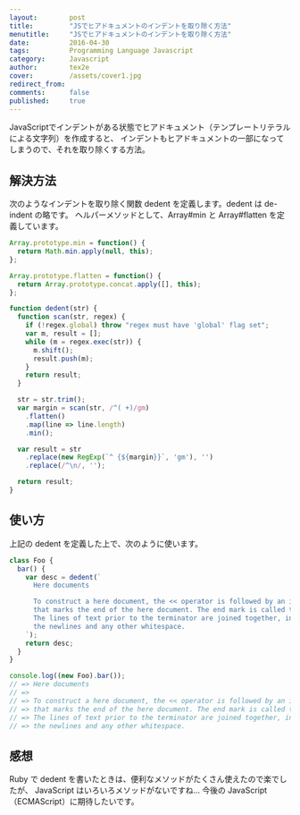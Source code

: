 ```yaml
---
layout:        post
title:         "JSでヒアドキュメントのインデントを取り除く方法"
menutitle:     "JSでヒアドキュメントのインデントを取り除く方法"
date:          2016-04-30
tags:          Programming Language Javascript
category:      Javascript
author:        tex2e
cover:         /assets/cover1.jpg
redirect_from:
comments:      false
published:     true
---
```


JavaScriptでインデントがある状態でヒアドキュメント（テンプレートリテラルによる文字列）を作成すると、
インデントもヒアドキュメントの一部になってしまうので、それを取り除くする方法。


解決方法
--------------

次のようなインデントを取り除く関数 dedent を定義します。dedent は de-indent の略です。
ヘルパーメソッドとして、Array#min と Array#flatten を定義しています。

```js
Array.prototype.min = function() {
  return Math.min.apply(null, this);
};

Array.prototype.flatten = function() {
  return Array.prototype.concat.apply([], this);
};

function dedent(str) {
  function scan(str, regex) {
    if (!regex.global) throw "regex must have 'global' flag set";
    var m, result = [];
    while (m = regex.exec(str)) {
      m.shift();
      result.push(m);
    }
    return result;
  }

  str = str.trim();
  var margin = scan(str, /^( +)/gm)
    .flatten()
    .map(line => line.length)
    .min();

  var result = str
    .replace(new RegExp(`^ {${margin}}`, 'gm'), '')
    .replace(/^\n/, '');

  return result;
}
```

使い方
--------------

上記の dedent を定義した上で、次のように使います。

```js
class Foo {
  bar() {
    var desc = dedent(`
      Here documents

      To construct a here document, the << operator is followed by an identifier
      that marks the end of the here document. The end mark is called the terminator.
      The lines of text prior to the terminator are joined together, including
      the newlines and any other whitespace.
    `);
    return desc;
  }
}

console.log((new Foo).bar());
// => Here documents
// =>
// => To construct a here document, the << operator is followed by an identifier
// => that marks the end of the here document. The end mark is called the terminator.
// => The lines of text prior to the terminator are joined together, including
// => the newlines and any other whitespace.
```


感想
--------------

Ruby で dedent を書いたときは、便利なメソッドがたくさん使えたので楽でしたが、
JavaScript はいろいろメソッドがないですね...
今後の JavaScript（ECMAScript）に期待したいです。
